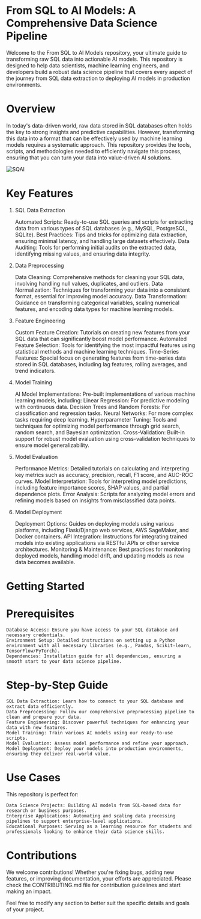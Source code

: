 # From SQL to AI Models: A Comprehensive Data Science Pipeline

Welcome to the From SQL to AI Models repository, your ultimate guide to transforming raw SQL data into actionable AI models. This repository is designed to help data scientists, machine learning engineers, and developers build a robust data science pipeline that covers every aspect of the journey from SQL data extraction to deploying AI models in production environments.

# Overview

In today's data-driven world, raw data stored in SQL databases often holds the key to strong insights and predictive capabilities. However, transforming this data into a format that can be effectively used by machine learning models requires a systematic approach. This repository provides the tools, scripts, and methodologies needed to efficiently navigate this process, ensuring that you can turn your data into value-driven AI solutions.

![SQAI](https://i0.wp.com/radacad.com/wp-content/uploads/2019/12/2019-12-19_10h19_30.png?resize=640%2C378&ssl=1)

# Key Features

1. SQL Data Extraction

    Automated Scripts: Ready-to-use SQL queries and scripts for extracting data from various types of SQL databases (e.g., MySQL, PostgreSQL, SQLite).
    Best Practices: Tips and tricks for optimizing data extraction, ensuring minimal latency, and handling large datasets effectively.
    Data Auditing: Tools for performing initial audits on the extracted data, identifying missing values, and ensuring data integrity.

2. Data Preprocessing

    Data Cleaning: Comprehensive methods for cleaning your SQL data, involving handling null values, duplicates, and outliers.
    Data Normalization: Techniques for transforming your data into a consistent format, essential for improving model accuracy.
    Data Transformation: Guidance on transforming categorical variables, scaling numerical features, and encoding data types for machine learning models.

3. Feature Engineering

    Custom Feature Creation: Tutorials on creating new features from your SQL data that can significantly boost model performance.
    Automated Feature Selection: Tools for identifying the most impactful features using statistical methods and machine learning techniques.
    Time-Series Features: Special focus on generating features from time-series data stored in SQL databases, including lag features, rolling averages, and trend indicators.

4. Model Training

    AI Model Implementations: Pre-built implementations of various machine learning models, including:
        Linear Regression: For predictive modeling with continuous data.
        Decision Trees and Random Forests: For classification and regression tasks.
        Neural Networks: For more complex tasks requiring deep learning.
    Hyperparameter Tuning: Tools and techniques for optimizing model performance through grid search, random search, and Bayesian optimization.
    Cross-Validation: Built-in support for robust model evaluation using cross-validation techniques to ensure model generalizability.

5. Model Evaluation

    Performance Metrics: Detailed tutorials on calculating and interpreting key metrics such as accuracy, precision, recall, F1 score, and AUC-ROC curves.
    Model Interpretation: Tools for interpreting model predictions, including feature importance scores, SHAP values, and partial dependence plots.
    Error Analysis: Scripts for analyzing model errors and refining models based on insights from misclassified data points.

6. Model Deployment

    Deployment Options: Guides on deploying models using various platforms, including Flask/Django web services, AWS SageMaker, and Docker containers.
    API Integration: Instructions for integrating trained models into existing applications via RESTful APIs or other service architectures.
    Monitoring & Maintenance: Best practices for monitoring deployed models, handling model drift, and updating models as new data becomes available.

# Getting Started
# Prerequisites

    Database Access: Ensure you have access to your SQL database and necessary credentials.
    Environment Setup: Detailed instructions on setting up a Python environment with all necessary libraries (e.g., Pandas, Scikit-learn, TensorFlow/PyTorch).
    Dependencies: Installation guide for all dependencies, ensuring a smooth start to your data science pipeline.

# Step-by-Step Guide

    SQL Data Extraction: Learn how to connect to your SQL database and extract data efficiently.
    Data Preprocessing: Follow our comprehensive preprocessing pipeline to clean and prepare your data.
    Feature Engineering: Discover powerful techniques for enhancing your data with new features.
    Model Training: Train various AI models using our ready-to-use scripts.
    Model Evaluation: Assess model performance and refine your approach.
    Model Deployment: Deploy your models into production environments, ensuring they deliver real-world value.

# Use Cases

This repository is perfect for:

    Data Science Projects: Building AI models from SQL-based data for research or business purposes.
    Enterprise Applications: Automating and scaling data processing pipelines to support enterprise-level applications.
    Educational Purposes: Serving as a learning resource for students and professionals looking to enhance their data science skills.

# Contributions

We welcome contributions! Whether you're fixing bugs, adding new features, or improving documentation, your efforts are appreciated. Please check the CONTRIBUTING.md file for contribution guidelines and start making an impact.

Feel free to modify any section to better suit the specific details and goals of your project.
